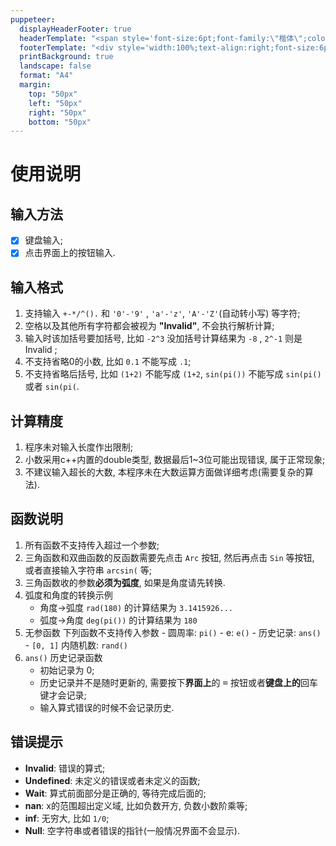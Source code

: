 ```yaml
---
puppeteer:
  displayHeaderFooter: true
  headerTemplate: "<span style='font-size:6pt;font-family:\"楷体\";color:rgb(90, 90, 90);'>&emsp;科学计算器——使用说明</span>"
  footerTemplate: "<div style='width:100%;text-align:right;font-size:6pt;font-family:\"楷体\"'><span class='pageNumber'></span>/<span class='totalPages'></span>&emsp;&emsp;</div>"
  printBackground: true
  landscape: false
  format: "A4"
  margin:
    top: "50px"
    left: "50px"
    right: "50px"
    bottom: "50px"
---
```


# 使用说明

## 输入方法

- [x] 键盘输入;
- [x] 点击界面上的按钮输入.

## 输入格式

1. 支持输入 `+-*/^().` 和 `'0'-'9'` , `'a'-'z'`, `'A'-'Z'`(自动转小写) 等字符;
2. 空格以及其他所有字符都会被视为 **"Invalid"**, 不会执行解析计算;
3. 输入时该加括号要加括号, 比如 `-2^3` 没加括号计算结果为 `-8` , `2^-1` 则是 Invalid ;
4. 不支持省略0的小数, 比如 `0.1` 不能写成 `.1`;
5. 不支持省略后括号, 比如 `(1+2)` 不能写成 `(1+2`, `sin(pi())` 不能写成 `sin(pi()` 或者 `sin(pi(`.

## 计算精度

1. 程序未对输入长度作出限制;
2. 小数采用c++内置的double类型, 数据最后1~3位可能出现错误, 属于正常现象;
3. 不建议输入超长的大数, 本程序未在大数运算方面做详细考虑(需要复杂的算法).

## 函数说明

1. 所有函数不支持传入超过一个参数;
2. 三角函数和双曲函数的反函数需要先点击 `Arc` 按钮, 然后再点击 `Sin` 等按钮, 或者直接输入字符串 `arcsin(` 等;
3. 三角函数收的参数**必须为弧度**, 如果是角度请先转换.
4. 弧度和角度的转换示例
    - 角度->弧度
        `rad(180)` 的计算结果为 `3.1415926...`
    - 弧度->角度
        `deg(pi())` 的计算结果为 `180`
5. 无参函数
    下列函数不支持传入参数
        - 圆周率: `pi()`
        - e: `e()`
        - 历史记录: `ans()`
        - `[0, 1]` 内随机数: `rand()`
6. `ans()` 历史记录函数
    - 初始记录为 0;
    - 历史记录并不是随时更新的, 需要按下**界面上**的 <kbd>=</kbd> 按钮或者**键盘上的**回车键才会记录;
    - 输入算式错误的时候不会记录历史.

## 错误提示

- **Invalid**: 错误的算式;
- **Undefined**: 未定义的错误或者未定义的函数;
- **Wait**: 算式前面部分是正确的, 等待完成后面的;
- **nan**: x的范围超出定义域, 比如负数开方, 负数小数阶乘等;
- **inf**: 无穷大, 比如 `1/0`;
- **Null**: 空字符串或者错误的指针(一般情况界面不会显示).
